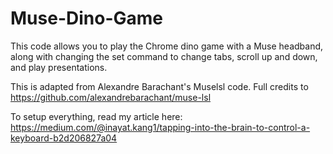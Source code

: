 # Muse-Dino-Game
This code allows you to play the Chrome dino game with a Muse headband, along with changing the set command to change tabs, scroll up and down, and play presentations. 


This is adapted from Alexandre Barachant's Muselsl code. Full credits to https://github.com/alexandrebarachant/muse-lsl

To setup everything, read my article here: https://medium.com/@inayat.kang1/tapping-into-the-brain-to-control-a-keyboard-b2d206827a04
